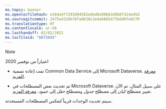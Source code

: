```yaml
---
ms.topic: banner
ms.openlocfilehash: e164a477293d94582eded8a90b83d9b8fd14e45d
ms.sourcegitcommit: 2475a4326b76fa8838c2e4e6885473bdd6fe6270
ms.translationtype: HT
ms.contentlocale: ar-SA
ms.lasthandoff: 02/02/2021
ms.locfileid: "6072693"
---
```

> [!NOTE]
> اعتباراً من نوفمبر 2020
> - تمت إعادة تسمية Common Data Service إلى Microsoft Dataverse. [معرفة المزيد](https://aka.ms/pauappblog/?azure-portal=true).
>
> - تم تحديث بعض المصطلحات في Microsoft Dataverse. علي سبيل المثال، تم الآن تغيير مصطلح *كيان* إلى مصطلح *جدول* ومصطلح *حقل* إلى *عمود*. [معرفة المزيد](https://go.microsoft.com/fwlink/?linkid=2147247/?azure-portal=true).
>
> سيتم تحديث الوحدات قريباً لتعكس المصطلحات المستحدثة.
